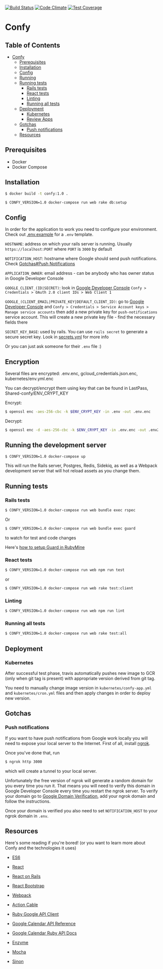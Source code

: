 [![Build Status](https://travis-ci.org/u2i/confy.svg?branch=develop)](https://travis-ci.org/u2i/confy)
[![Code Climate](https://codeclimate.com/github/u2i/confy/badges/gpa.svg)](https://codeclimate.com/github/u2i/confy)
[![Test Coverage](https://codeclimate.com/github/u2i/confy/badges/coverage.svg)](https://codeclimate.com/github/u2i/confy/coverage)

Confy
=================

Table of Contents
-----------------

  * [Confy](#confy)
    * [Prerequisites](#prerequisites)
    * [Installation](#installation)
    * [Config](#config)
    * [Running](#running-the-development-server)
    * [Running tests](#running-tests)
      * [Rails tests](#rails-tests)
      * [React tests](#react-tests)
      * [Linting](#linting)
      * [Running all tests](#running-all-tests)
    * [Deployment](#deployment)
      * [Kubernetes](#kubernetes)
      * [Review Apps](#review-apps)
    * [Gotchas](#gotchas)
      * [Push notifications](#push-notifications)
    * [Resources](#resources)


Prerequisites
--------------

* Docker
* Docker Compose

Installation
--------------

```bash
$ docker build -t confy:1.0 .
```
```bash
$ CONFY_VERSION=1.0 docker-compose run web rake db:setup
```

Config
--------------

In order for the application to work you need to configure your environment. Check out [.env.example](https://github.com/u2i/confy/blob/develop/.env.example) for a `.env` template.

`HOSTNAME`: address on which your rails server is running. Usually `https://localhost:PORT` where `PORT` is `3000` by default

`NOTIFICATION_HOST`: hostname where Google should send push notifications. Check [Gotchas#Push Notifications](#push-notifications)

`APPLICATION_OWNER`: email address - can be anybody who has owner status in Google Developer Console

`GOOGLE_CLIENT_(ID|SECRET)`: look in [Google Developer Console](https://console.developers.google.com/apis/credentials/oauthclient/659112718098-i3u6g3s46vv5tccjvjcsfhrfta3omdvc.apps.googleusercontent.com?project=effective-relic-136507) `Confy > Credentials > OAuth 2.0 client IDs > Web Client 1`

`GOOGLE_(CLIENT_EMAIL|PRIVATE_KEY|DEFAULT_CLIENT_ID)`: go to [Google Developer Console](https://console.developers.google.com/iam-admin/serviceaccounts/project?project=effective-relic-136507) and `Confy > Credentials > Service Account keys > Manage service accounts` then add a new private key for `push-notifications` service account. This will create a new private key file - find the necessary fields there

`SECRET_KEY_BASE`: used by rails. You can use `rails secret` to generate a secure secret key. Look in [secrets.yml](https://github.com/u2i/confy/blob/develop/config/secrets.yml) for more info

Or you can just ask someone for their `.env` file :)

Encryption
--------------
Several files are encrypted: .env.enc, gcloud_credentials.json.enc, kubernetes/env.yml.enc

You can decrypt/encrypt them using key that can be found in LastPass, Shared-confy/ENV_CRYPT_KEY

Encrypt:
```bash
$ openssl enc -aes-256-cbc -k $ENV_CRYPT_KEY -in .env -out .env.enc
```

Decrypt:
```bash
$ openssl enc -d -aes-256-cbc -k $ENV_CRYPT_KEY -in .env.enc -out .env2
```

Running the development server
--------------


```bash
$ CONFY_VERSION=1.0 docker-compose up
```

This will run the Rails server, Postgres, Redis, Sidekiq, as well as a Webpack development server that will hot reload assets as you change them.

Running tests
--------------

### Rails tests
```bash
$ CONFY_VERSION=1.0 docker-compose run web bundle exec rspec
```

Or 
```bash
$ CONFY_VERSION=1.0 docker-compose run web bundle exec guard
```
to watch for test and code changes

Here's [how to setup Guard in RubyMine](http://stackoverflow.com/questions/11996124/is-it-impossible-to-use-guard-with-rubymine#answer-12000765)

### React tests
```bash
$ CONFY_VERSION=1.0 docker-compose run web npm run test
```
or
```bash
$ CONFY_VERSION=1.0 docker-compose run web rake test:client
```

### Linting
```bash
$ CONFY_VERSION=1.0 docker-compose run web npm run lint
```

### Running all tests
```bash
$ CONFY_VERSION=1.0 docker-compose run web rake test:all
```

Deployment
--------------

### Kubernetes
After successful test phase, travis automatically pushes new image to GCR (only when git tag is present) with appropriate version derived from git tag.

You need to manually change image version in `kubernetes/confy-app.yml` and `kubernetes/cron.yml` files and then apply changes in order to deploy new version.

Gotchas
--------------

### Push notifications
If you want to have push notifications from Google work locally you will need to expose your local server to the Internet.
First of all, install [ngrok](https://ngrok.com/download). 

Once you've done that, run
```bash
$ ngrok http 3000
```
which will create a tunnel to your local server.

Unfortunately the free version of ngrok will generate a random domain for you every time you run it. That means you will need to verify this domain in Google Developer Console every time you restart the ngrok server. To verify your domain go to [Google Domain Verification](https://console.developers.google.com/apis/credentials/domainverification?project=effective-relic-136507), add your ngrok domain and follow the instructions.

Once your domain is verified you also need to set `NOTIFICATION_HOST` to your ngrok domain in `.env`.

Resources
--------------

Here's some reading if you're bored! (or you want to learn more about Confy and the technologies it uses)

* [ES6](https://babeljs.io/docs/learn-es2015/)
* [React](https://facebook.github.io/react/)
* [React on Rails](https://github.com/shakacode/react_on_rails)
* [React Bootstrap](https://react-bootstrap.github.io/)
* [Webpack](https://blog.madewithlove.be/post/webpack-your-bags/)

* [Action Cable](http://edgeguides.rubyonrails.org/action_cable_overview.html)
* [Ruby Google API Client](https://developers.google.com/api-client-library/ruby/start/installation)
* [Google Calendar API Reference](https://developers.google.com/google-apps/calendar/v3/reference/)
* [Google Calendar Ruby API Docs](http://www.rubydoc.info/github/google/google-api-ruby-client/Google/Apis/CalendarV3)

* [Enzyme](http://airbnb.io/enzyme/)
* [Mocha](https://mochajs.org/)
* [Sinon](http://sinonjs.org/)

